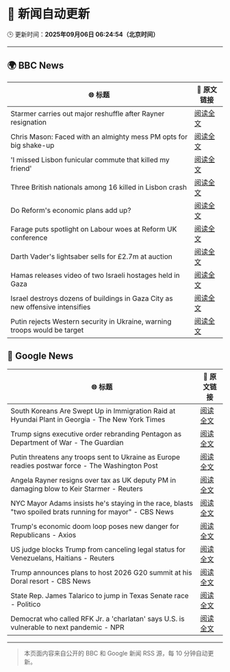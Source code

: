 # 🧠 新闻自动更新

🕒 更新时间：**2025年09月06日 06:24:54（北京时间）**

---

## 🌍 BBC News

| 🌐 标题 | 🔗 原文链接 |
|--------|-------------|
| Starmer carries out major reshuffle after Rayner resignation | [阅读全文](https://www.bbc.com/news/articles/cgmzgjywr8wo?at_medium=RSS&at_campaign=rss) |
| Chris Mason: Faced with an almighty mess PM opts for big shake-up | [阅读全文](https://www.bbc.com/news/articles/cn4lz331gxdo?at_medium=RSS&at_campaign=rss) |
| 'I missed Lisbon funicular commute that killed my friend' | [阅读全文](https://www.bbc.com/news/articles/c98eyp69018o?at_medium=RSS&at_campaign=rss) |
| Three British nationals among 16 killed in Lisbon crash | [阅读全文](https://www.bbc.com/news/articles/c62lmed42p1o?at_medium=RSS&at_campaign=rss) |
| Do Reform's economic plans add up? | [阅读全文](https://www.bbc.com/news/articles/clyx4v44438o?at_medium=RSS&at_campaign=rss) |
| Farage puts spotlight on Labour woes at Reform UK conference | [阅读全文](https://www.bbc.com/news/articles/c9wdkd581z0o?at_medium=RSS&at_campaign=rss) |
| Darth Vader's lightsaber sells for £2.7m at auction | [阅读全文](https://www.bbc.com/news/articles/cy4rdywp34vo?at_medium=RSS&at_campaign=rss) |
| Hamas releases video of two Israeli hostages held in Gaza | [阅读全文](https://www.bbc.com/news/articles/cy0vly9zyl2o?at_medium=RSS&at_campaign=rss) |
| Israel destroys dozens of buildings in Gaza City as new offensive intensifies | [阅读全文](https://www.bbc.com/news/articles/czx0d71gryzo?at_medium=RSS&at_campaign=rss) |
| Putin rejects Western security in Ukraine, warning troops would be target | [阅读全文](https://www.bbc.com/news/articles/czxwl15w2qko?at_medium=RSS&at_campaign=rss) |

## 📰 Google News

| 🌐 标题 | 🔗 原文链接 |
|--------|-------------|
| South Koreans Are Swept Up in Immigration Raid at Hyundai Plant in Georgia - The New York Times | [阅读全文](https://news.google.com/rss/articles/CBMijAFBVV95cUxQb0xPQ2g1Y1c5ODRWOWNWR2NrVEVycUp3OEhMMzU5STBBRWpDOU4wSUVuS0pUWW85X2lhYlpxMjFmYWZ1TDJWWDRJUC1HNzN3VjZ0WW1pZDhXcWJZTGZhRTVhYTIzRVAxX0NKaHBGb1Q4NHN3WGhwd2JON0hmb29KMWJJMEhCLVAya1VzaA?oc=5) |
| Trump signs executive order rebranding Pentagon as Department of War - The Guardian | [阅读全文](https://news.google.com/rss/articles/CBMiowFBVV95cUxQVmFJY1hzNVJkdzFob0pWbDR2LXc2LVdJMS1IX0xKSFRjcTNZTTd5MTJ6aWJRcmtkZjB1SkwzczhQbWhiSTNMU0JlT2dNb2dnN0RaVXhjSGtBd1kxSE1qUnRIcU95QUQ2TjZ2c2JlNlFLTWRKXzQ5NWV5X19ha25zMF84MnZjV2ZqbW56T1J6eUl2NjQydlI3bEtiYVYtRlM1b293?oc=5) |
| Putin threatens any troops sent to Ukraine as Europe readies postwar force - The Washington Post | [阅读全文](https://news.google.com/rss/articles/CBMingFBVV95cUxQc1hnMHk3SlpPd1dnWkd1QVoxT1MyU1FLZUdhYTM4ajh3MnNPOUlhWDFOZmwwUS03MlMwcDdIS1o2TE5neE8xa2d1d0d1RXRtTEQ3b04tMzVQM2E3TDNtcHMzQUFlNFI3RktVSXN0NWthX2U3dEFNUkloZEg4eGdJc1EwcVF5U1hTSjFndTN1OVQxd2hrYURYLUdKbU04Zw?oc=5) |
| Angela Rayner resigns over tax as UK deputy PM in damaging blow to Keir Starmer - Reuters | [阅读全文](https://news.google.com/rss/articles/CBMisgFBVV95cUxPd3p0aldobVVMaGV6MW1WLWtsSm5Xam81cHd4ck9NWDBsWnBaZUhsem10R05SeXNlN3U0X2staGdzWmlBaEpBbFhQMThWMFBPenNlWkpzR3o2N0UtUE40SllXUWdXeDd6WWxjVUctLXhmUnJVQVJ0Z0xFQzZvQ0xCa3NpTDkyWllzQnRjR2FhNFR5TGJsVEZMQ19kV1RzNzhyTlFiZ0MwWllBVkNmZm9yQjRn?oc=5) |
| NYC Mayor Adams insists he's staying in the race, blasts "two spoiled brats running for mayor" - CBS News | [阅读全文](https://news.google.com/rss/articles/CBMigwFBVV95cUxNQ20yQXU4TkFTRzJVVmlTQ2NCam5JWDZVYUV0WHdYTDNpTHdmSHY3Sk04VHVJb0JtV0FrZDM2ZU52VjFTdkFPRm11ODRUMDNid1ZTN2wzTmJJcXRYc2plZUU2cThtVy1FOXVoMDk1c2FJT24xemdpdWJBSE5hazExS0x4RQ?oc=5) |
| Trump's economic doom loop poses new danger for Republicans - Axios | [阅读全文](https://news.google.com/rss/articles/CBMifkFVX3lxTE1NMVVkMkVJMnRXdjlqUXdDd0ZiN3ZNb01PUTZtc2R1OTRScnJHV0FKcm96eTNFam5za2V2NWQ0Nzk0aTdLeF92aGRvY0d6emlQcnFxVzgzZWRsSFZKNEQxT0MyMHZEVDJtUklBbmFpSFR0VVl4Mi1MZnR0ZnFPUQ?oc=5) |
| US judge blocks Trump from canceling legal status for Venezuelans, Haitians - Reuters | [阅读全文](https://news.google.com/rss/articles/CBMiugFBVV95cUxQYTFzSWtWMnl1R1JBa19jeDFoelVNSGFaazBQdkVzV3UwQzJydXRybzBWNnoybmdPdUtQNENhR1QxV01qYzFNNF92dzZkMjUzaUE1YWpsRXE3UlFYb0VvTzJWN1k0eDI4YWxRRW1kZWd3T2xfazl5Y2h0TVZOZWpqcnZnYTJtQjhZYkJ1WEg0cldndjBuZUdURXZiaHFHNW1wMUw1ZENoU2RTX2NFb19xOUZQUnNFaVdoSnc?oc=5) |
| Trump announces plans to host 2026 G20 summit at his Doral resort - CBS News | [阅读全文](https://news.google.com/rss/articles/CBMifEFVX3lxTE9vYVpDbmhyNVZRaGpnOUoyX1hLTlB1bnA1MXF3eEZ1QVdEQVRHeUZpUk1nakR6em0yZk0tMkVpTFhGWTRNV25rRWNxX1VtdV9mT3VCOTdCU0RZWXBzeHFYRHplODVJWFVDR1N3clZkRzBhdGJMN1VveHMxT0fSAYIBQVVfeXFMTk8yaXpzWmVWRU5xU0w0WDhHWjRZaXBndElsenJic2pKQThqZjNEUUtYTzgxN1RybmlyTE9IdGpHWFk1Y2RhbnktV1VTdm9WRG5WSm1oNm5GaTZ6TGJuejg2ZWVVc0h2cy13SE5MLUhTVzNSNG13RzI3N1dmeTQ3U3RfUQ?oc=5) |
| State Rep. James Talarico to jump in Texas Senate race - Politico | [阅读全文](https://news.google.com/rss/articles/CBMihwFBVV95cUxPXzdMUnFBLW5sb21ndnVkYkNPWW9yZ0w1bDkwdWJabG84YzhzUkoxTzVTSG5TcU9xNVlGX3V6NVJoWElHeDdsWE9Odk50MjJ0OGE4Mmd1Y3hMOVBGUW4xOWt1cmI5Uk9FVzhtWWdueHcyeTNrWWk0dVUzQzlwdmNZTHlKTE9yT3M?oc=5) |
| Democrat who called RFK Jr. a 'charlatan' says U.S. is vulnerable to next pandemic - NPR | [阅读全文](https://news.google.com/rss/articles/CBMipAFBVV95cUxNUzZaLUhOdW55ZGdWVFdxY21QVGVrOFVkZHZWWWZaY1QyMWtsU0RnREE5YjZYblF3X1JQLXdQOEhIMUtKMk5kTWhIVzdERnMyYlNhUHFVLUhzWVg2OU9rSFNBdURCRnhoT2Rlb2sxaWt5Y3VEWmhPZk9fRlp1SkJ1X3pvNl9WWEVrMWRyTFRsLUtwNWRkWjZpelk3VlgyT09idzRCTA?oc=5) |

---
> 本页面内容来自公开的 BBC 和 Google 新闻 RSS 源，每 10 分钟自动更新。